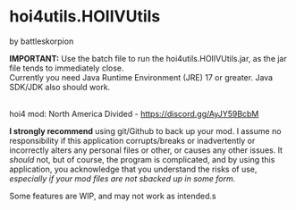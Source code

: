# <h1> hoi4utils.HOIIVUtils </h1>

by battleskorpion

<b>IMPORTANT:</b> Use the batch file to run the hoi4utils.HOIIVUtils.jar, as the jar file tends to immediately close.
<br> Currently you need Java Runtime Environment (JRE) 17 or greater. Java SDK/JDK also should work.

<br> hoi4 mod: North America Divided - <hyperlink> https://discord.gg/AyJY59BcbM </hyperlink>

<b>I  strongly recommend</b>  using git/Github to back up your mod. I assume no responsibility if
this application corrupts/breaks or inadvertently or incorrectly alters any personal files or other, or
causes any other issues. It <i>should</i> not, but of course, the program is complicated, and by using this
application, you acknowledge that you understand the risks of use, <i> especially if your mod files are not sbacked up in some form.</i>

Some features are WIP, and may not work as intended.s
